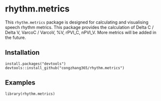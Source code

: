 # rhythm.metrics
This `rhythm.metrics` package is designed for calculating and visualising speech rhythm metrics. This package provides the calculation of Delta C / Delta V, VarcoC / VarcoV, %V, rPVI_C, nPVI_V. More metrics will be added in the future.

## Installation
`install.packages("devtools")
devtools::install_github("congzhang365/rhythm.metrics")`

## Examples
`library(rhythm.metrics)`

